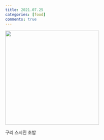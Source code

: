 ```yaml
---
title: 2021.07.25
categories: [food]
comments: true
---
```

 <p>
        <img src="{{ '/assets/img/chobab.jpg'}}" width="300px"><br>
      </p>
구리 스시진 초밥
